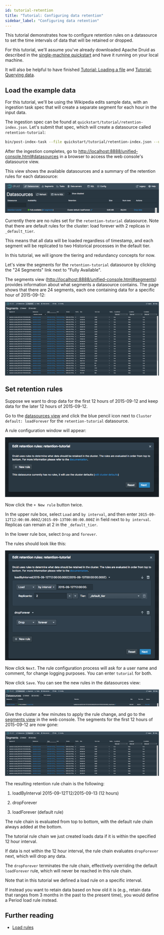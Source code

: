 ```yaml
---
id: tutorial-retention
title: "Tutorial: Configuring data retention"
sidebar_label: "Configuring data retention"
---
```


<!--
  ~ Licensed to the Apache Software Foundation (ASF) under one
  ~ or more contributor license agreements.  See the NOTICE file
  ~ distributed with this work for additional information
  ~ regarding copyright ownership.  The ASF licenses this file
  ~ to you under the Apache License, Version 2.0 (the
  ~ "License"); you may not use this file except in compliance
  ~ with the License.  You may obtain a copy of the License at
  ~
  ~   http://www.apache.org/licenses/LICENSE-2.0
  ~
  ~ Unless required by applicable law or agreed to in writing,
  ~ software distributed under the License is distributed on an
  ~ "AS IS" BASIS, WITHOUT WARRANTIES OR CONDITIONS OF ANY
  ~ KIND, either express or implied.  See the License for the
  ~ specific language governing permissions and limitations
  ~ under the License.
  -->


This tutorial demonstrates how to configure retention rules on a datasource to set the time intervals of data that will be retained or dropped.

For this tutorial, we'll assume you've already downloaded Apache Druid as described in
the [single-machine quickstart](index.md) and have it running on your local machine.

It will also be helpful to have finished [Tutorial: Loading a file](../tutorials/tutorial-batch.md) and [Tutorial: Querying data](../tutorials/tutorial-query.md).

## Load the example data

For this tutorial, we'll be using the Wikipedia edits sample data, with an ingestion task spec that will create a separate segment for each hour in the input data.

The ingestion spec can be found at `quickstart/tutorial/retention-index.json`. Let's submit that spec, which will create a datasource called `retention-tutorial`:

```bash
bin/post-index-task --file quickstart/tutorial/retention-index.json --url http://localhost:8081
```

After the ingestion completes, go to [http://localhost:8888/unified-console.html#datasources](http://localhost:8888/unified-console.html#datasources) in a browser to access the web console's datasource view.

This view shows the available datasources and a summary of the retention rules for each datasource:

![Summary](../assets/tutorial-retention-01.png "Summary")

Currently there are no rules set for the `retention-tutorial` datasource. Note that there are default rules for the cluster: load forever with 2 replicas in `_default_tier`.

This means that all data will be loaded regardless of timestamp, and each segment will be replicated to two Historical processes in the default tier.

In this tutorial, we will ignore the tiering and redundancy concepts for now.

Let's view the segments for the `retention-tutorial` datasource by clicking the "24 Segments" link next to "Fully Available".

The segments view ([http://localhost:8888/unified-console.html#segments](http://localhost:8888/unified-console.html#segments)) provides information about what segments a datasource contains. The page shows that there are 24 segments, each one containing data for a specific hour of 2015-09-12:

![Original segments](../assets/tutorial-retention-02.png "Original segments")

## Set retention rules

Suppose we want to drop data for the first 12 hours of 2015-09-12 and keep data for the later 12 hours of 2015-09-12.

Go to the [datasources view](http://localhost:8888/unified-console.html#datasources) and click the blue pencil icon next to `Cluster default: loadForever` for the `retention-tutorial` datasource.

A rule configuration window will appear:

![Rule configuration](../assets/tutorial-retention-03.png "Rule configuration")

Now click the `+ New rule` button twice.

In the upper rule box, select `Load` and `by interval`, and then enter `2015-09-12T12:00:00.000Z/2015-09-13T00:00:00.000Z` in field next to `by interval`. Replicas can remain at 2 in the `_default_tier`.

In the lower rule box, select `Drop` and `forever`.

The rules should look like this:

![Set rules](../assets/tutorial-retention-04.png "Set rules")

Now click `Next`. The rule configuration process will ask for a user name and comment, for change logging purposes. You can enter `tutorial` for both.

Now click `Save`. You can see the new rules in the datasources view:

![New rules](../assets/tutorial-retention-05.png "New rules")

Give the cluster a few minutes to apply the rule change, and go to the [segments view](http://localhost:8888/unified-console.html#segments) in the web console.
The segments for the first 12 hours of 2015-09-12 are now gone:

![New segments](../assets/tutorial-retention-06.png "New segments")

The resulting retention rule chain is the following:

1. loadByInterval 2015-09-12T12/2015-09-13 (12 hours)

2. dropForever

3. loadForever (default rule)

The rule chain is evaluated from top to bottom, with the default rule chain always added at the bottom.

The tutorial rule chain we just created loads data if it is within the specified 12 hour interval.

If data is not within the 12 hour interval, the rule chain evaluates `dropForever` next, which will drop any data.

The `dropForever` terminates the rule chain, effectively overriding the default `loadForever` rule, which will never be reached in this rule chain.

Note that in this tutorial we defined a load rule on a specific interval.

If instead you want to retain data based on how old it is (e.g., retain data that ranges from 3 months in the past to the present time), you would define a Period load rule instead.

## Further reading

* [Load rules](../operations/rule-configuration.md)
